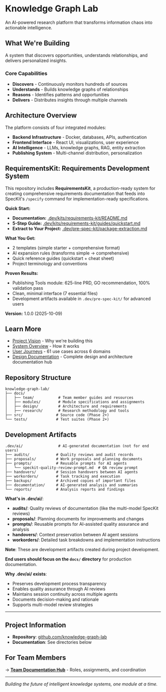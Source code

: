 # Knowledge Graph Lab

An AI-powered research platform that transforms information chaos into actionable intelligence.

## What We're Building

A system that discovers opportunities, understands relationships, and delivers personalized insights.

### Core Capabilities
- **Discovers** - Continuously monitors hundreds of sources
- **Understands** - Builds knowledge graphs of relationships  
- **Reasons** - Identifies patterns and opportunities
- **Delivers** - Distributes insights through multiple channels

## Architecture Overview

The platform consists of four integrated modules:

- **Backend Infrastructure** - Docker, databases, APIs, authentication
- **Frontend Interface** - React UI, visualizations, user experience
- **AI Intelligence** - LLMs, knowledge graphs, RAG, entity extraction
- **Publishing System** - Multi-channel distribution, personalization

## RequirementsKit: Requirements Development System

This repository includes **RequirementsKit**, a production-ready system for creating comprehensive requirements documentation that feeds into SpecKit's `/specify` command for implementation-ready specifications.

**Quick Start:**

- **Documentation:** [.dev/kits/requirements-kit/README.md](.dev/kits/requirements-kit/README.md)
- **5-Step Guide:** [.dev/kits/requirements-kit/guides/quickstart.md](.dev/kits/requirements-kit/guides/quickstart.md)
- **Extract to Your Project:** [.dev/pre-spec-kit/package-extraction.md](.dev/pre-spec-kit/package-extraction.md)

**What You Get:**

- 2 templates (simple starter + comprehensive format)
- AI expansion rules (transforms simple → comprehensive)
- Quick reference guides (quickstart + cheat sheet)
- Project terminology and conventions

**Proven Results:**

- Publishing Tools module: 625-line PRD, GO recommendation, 100% validation pass
- Clean, minimal interface (7 essential files)
- Development artifacts available in `.dev/pre-spec-kit/` for advanced users

**Version:** 1.0.0 (2025-10-09)

## Learn More
- [Project Vision](docs/design/strategy/vision.md) - Why we're building this
- [System Overview](docs/design/system/overview.md) - How it works
- [User Journeys](docs/design/user-journeys/) - 61 use cases across 6 domains
- [Design Documentation](docs/design/index.md) - Complete design and architecture documentation hub

## Repository Structure

```
knowledge-graph-lab/
├── docs/
│   ├── team/           # Team member guides and resources
│   ├── modules/        # Module specifications and assignments
│   ├── design/         # Architecture and requirements
│   ├── research/       # Research methodology and tools
├── src/               # Source code (Phase 2+)
└── tests/             # Test suites (Phase 2+)
```

## Development Artifacts

```
.dev/ai/                # AI-generated documentation (not for end users)
├── audits/            # Quality reviews and audit records
├── proposals/         # Work proposals and planning documents
├── prompts/           # Reusable prompts for AI agents
│   └── speckit-quality-review-prompt.md  # QA review prompt
├── handovers/         # Session handovers between AI agents
├── workorders/        # Task tracking and execution
├── backups/           # Archived copies of important files
├── documentation/     # AI-generated analysis and summaries
└── reports/           # Analysis reports and findings
```

**What's in .dev/ai/**:
- **audits/**: Quality reviews of documentation (like the multi-model SpecKit reviews)
- **proposals/**: Planning documents for improvements and changes
- **prompts/**: Reusable prompts for AI-assisted quality assurance and analysis
- **handovers/**: Context preservation between AI agent sessions
- **workorders/**: Detailed task breakdowns and implementation instructions

**Note**: These are development artifacts created during project development.

**End users should focus on the `docs/` directory** for production documentation.

**Why .dev/ai/ exists**:

- Preserves development process transparency
- Enables quality assurance through AI reviews
- Maintains session continuity across multiple agents
- Documents decision-making and rationale
- Supports multi-model review strategies

---

## Project Information

- **Repository**: [github.com/knowledge-graph-lab](https://github.com)
- **Documentation**: See directories below

## For Team Members

→ **[Team Documentation Hub](docs/team/)** - Roles, assignments, and coordination

---

*Building the future of intelligent knowledge systems, one module at a time.*


